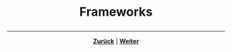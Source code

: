# <p align="center">Frameworks</p>
<!-- Einleitung und Kapitel-Übersicht -->

---

<p align="center"><a href="/docs/06-entwicklung/05-java/README.md"><strong>Zurück</strong></a> | <a href="/docs/06-entwicklung/06-frameworks/01-nadoo_framework/README.md"><strong>Weiter</strong></a></p>
